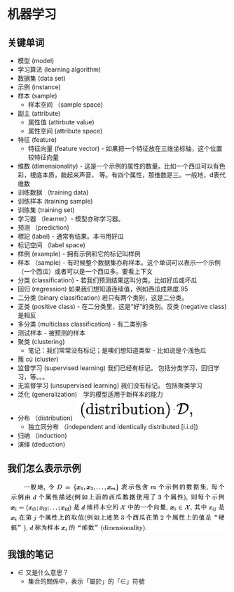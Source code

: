 # 机器学习

## 关键单词

- 模型 (model)
- 学习算法 (learning algorithm)
- 数据集 (data set)
- 示例 (instance)
- 样本 (sample)
  - 样本空间 （sample space)
- 副主 (attribute)
  - 属性值 (attirbute value)
  - 属性空间 (attribute space)
- 特征 (feature)
  - 特征向量 (feature vector) - 如果把一个特征放在三维坐标轴，这个位置较特征向量
- 维数 (dimensionality) - 这是一个示例的属性的数量。比如一个西瓜可以有色彩，根底本质，敲起来声音， 等。有四个属性，那维数是三。一般地，d表代维数
- 训练数据 （training data)
- 训练样本 (training sample)
- 训练集 (training set)
- 学习器 （learner）- 模型亦称学习器。
- 预测 （prediction)
- 標記 (label) - 通常有结果。本书用好瓜
- 标记空间 （label space)
- 样例 (example) - 拥有示例和它的标记叫样例
- 样本 （sample) - 有时候整个数据集亦称样本。这个单词可以表示一个示例（一个西瓜）或者可以是一个西瓜多。要看上下文
- 分类 (classification) - 若我们预测结果这叫分类。比如好瓜或坏瓜
- 回归 (regression) 如果我们想知道连续值，例如西瓜成熟度.95
- 二分类 (binary classification) 若只有两个类别，这是二分类。
- 正类 (positive class) - 在二分类里，这是“好”的类别。反类 (negative class) 是相反
- 多分类 (multiclass classification) - 有二类别多
- 测试样本 - 被预测的样本
- 聚类 (clustering)
  - 笔记：我们常常没有标记；是噢们想知道类型 - 比如说是个浅色瓜
- 簇 cù (cluster)
- 监督学习 (supervised learning) 我们已经有标记。 包括分类学习，回归学习，等。。。
- 无监督学习 (unsupervised learning) 我们没有标记。 包括聚类学习
- 泛化 (generalization)　学的模型适用于新样本的能力
- 分布 （distribution) ![](images/2021-04-06-22-45-07.png)
  - 独立同分布 （independent and identically distributed [i.i.d])
- 归纳 （induction)
- 演绎 (deduction)
## 我们怎么表示示例

![](images/2021-04-05-19-47-23.png)

## 我饿的笔记

- ∈ 又是什么意思？
  - 集合的關係中，表示「屬於」的「∈」符號